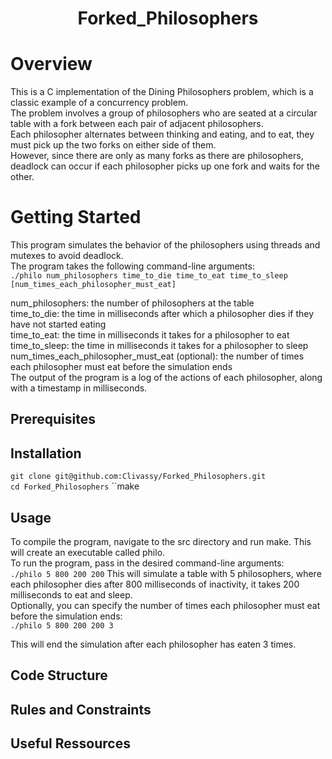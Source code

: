 <h1 align="center">Forked_Philosophers</h1>

# Overview
This is a C implementation of the Dining Philosophers problem, which is a classic example of a concurrency problem. <br>
The problem involves a group of philosophers who are seated at a circular table with a fork between each pair of adjacent philosophers. <br>
Each philosopher alternates between thinking and eating, and to eat, they must pick up the two forks on either side of them.<br>
However, since there are only as many forks as there are philosophers, deadlock can occur if each philosopher picks up one fork and waits for the other.

# Getting Started
This program simulates the behavior of the philosophers using threads and mutexes to avoid deadlock. <br>
The program takes the following command-line arguments:<br>
`` ./philo num_philosophers time_to_die time_to_eat time_to_sleep [num_times_each_philosopher_must_eat] `` <br>

num_philosophers: the number of philosophers at the table<br>
time_to_die: the time in milliseconds after which a philosopher dies if they have not started eating<br>
time_to_eat: the time in milliseconds it takes for a philosopher to eat<br>
time_to_sleep: the time in milliseconds it takes for a philosopher to sleep<br>
num_times_each_philosopher_must_eat (optional): the number of times each philosopher must eat before the simulation ends<br>
The output of the program is a log of the actions of each philosopher, along with a timestamp in milliseconds.<br>

## Prerequisites

## Installation

``git clone git@github.com:Clivassy/Forked_Philosophers.git``<br>
``cd Forked_Philosophers``
``make

## Usage

To compile the program, navigate to the src directory and run make. This will create an executable called philo. <br>
To run the program, pass in the desired command-line arguments: <br>
``./philo 5 800 200 200``
This will simulate a table with 5 philosophers, where each philosopher dies after 800 milliseconds of inactivity, it takes 200 milliseconds to eat and sleep.<br>
Optionally, you can specify the number of times each philosopher must eat before the simulation ends: <br>
``./philo 5 800 200 200 3``<br>

This will end the simulation after each philosopher has eaten 3 times. <br>
## Code Structure

## Rules and Constraints

## Useful Ressources 
